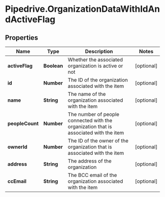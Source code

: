 # Pipedrive.OrganizationDataWithIdAndActiveFlag

## Properties

Name | Type | Description | Notes
------------ | ------------- | ------------- | -------------
**activeFlag** | **Boolean** | Whether the associated organization is active or not | [optional] 
**id** | **Number** | The ID of the organization associated with the item | [optional] 
**name** | **String** | The name of the organization associated with the item | [optional] 
**peopleCount** | **Number** | The number of people connected with the organization that is associated with the item | [optional] 
**ownerId** | **Number** | The ID of the owner of the organization that is associated with the item | [optional] 
**address** | **String** | The address of the organization | [optional] 
**ccEmail** | **String** | The BCC email of the organization associated with the item | [optional] 


